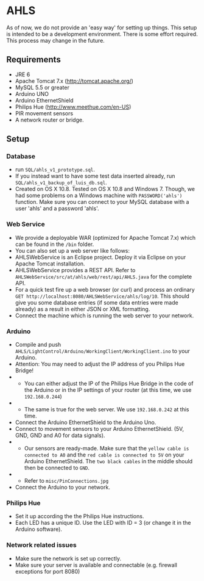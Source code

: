# AHLS

As of now, we do not provide an 'easy way' for setting up things.
This setup is intended to be a development environment. There is some effort required.
This process may change in the future.

## Requirements
- JRE 6
- Apache Tomcat 7.x (http://tomcat.apache.org/)
- MySQL 5.5 or greater
- Arduino UNO
- Arduino EthernetShield
- Philips Hue (http://www.meethue.com/en-US)
- PIR movement sensors
- A network router or bridge.

## Setup

### Database
- run `SQL/ahls_v1_prototype.sql`.
- If you instead want to have some test data inserted already, run `SQL/ahls_v1_backup_of_luis_db.sql`.
- Created on OS X 10.8. Tested on OS X 10.8 and Windows 7. Though, we had some problems on a Windows machine with `PASSWORD('ahls')` function.
Make sure you can connect to your MySQL database with a user 'ahls' and a password 'ahls'.

### Web Service
- We provide a deployable WAR (optimized for Apache Tomcat 7.x) which can be found in the `/bin` folder.
- You can also set up a web server like follows:
- AHLSWebService is an Eclipse project. Deploy it via Eclipse on your Apache Tomcat installation.
- AHLSWebService provides a REST API. Refer to `AHLSWebService/src/at/ahls/web/rest/api/AHLS.java` for the complete API.
- For a quick test fire up a web browser (or curl) and process an ordinary `GET http://localhost:8080/AHLSWebService/ahls/log/10`. This should give you some database entries (if some data entries were made already) as a result in either JSON or XML formatting.
- Connect the machine which is running the web server to your network.

### Arduino
- Compile and push `AHLS/LightControl/Arduino/WorkingClient/WorkingClient.ino` to your Arduino.
- Attention: You may need to adjust the IP address of you Philips Hue Bridge!
- - You can either adjust the IP of the Philips Hue Bridge in the code of the Arduino or in the IP settings of your router (at this time, we use `192.168.0.244`)
- - The same is true for the web server. We use `192.168.0.242` at this time.
- Connect the Arduino EthernetShield to the Arduino Uno.
- Connect to movement sensors to your Arduino EthernetShield. (5V, GND, GND and A0 for data signals).
- - Our sensors are ready-made. Make sure that the `yellow cable is connected to A0` and the `red cable is connected to 5V` on your Arduino EthernetShield. The `two black cables` in the middle should then be connected to `GND`.
- - Refer to `misc/PinConnections.jpg`	
- Connect the Arduino to your network.

### Philips Hue
- Set it up according the the Philips Hue instructions.
- Each LED has a unique ID. Use the LED with ID = 3 (or change it in the Arduino software).

### Network related issues
- Make sure the network is set up correctly.
- Make sure your server is available and connectable (e.g. firewall exceptions for port 8080)
